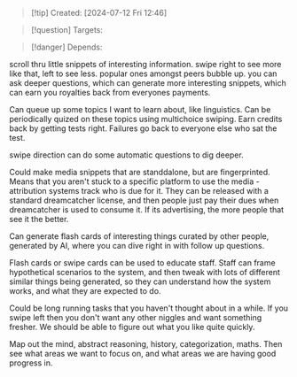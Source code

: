 
>[!tip] Created: [2024-07-12 Fri 12:46]

>[!question] Targets: 

>[!danger] Depends: 

scroll thru little snippets of interesting information.
swipe right to see more like that, left to see less.
popular ones amongst peers bubble up.
you can ask deeper questions, which can generate more interesting snippets, which can earn you royalties back from everyones payments.

Can queue up some topics I want to learn about, like linguistics.
Can be periodically quized on these topics using multichoice swiping.
Earn credits back by getting tests right.  Failures go back to everyone else who sat the test.

swipe direction can do some automatic questions to dig deeper.

Could make media snippets that are standdalone, but are fingerprinted.  Means that you aren't stuck to a specific platform to use the media - attribution systems track who is due for it.  They can be released with a standard dreamcatcher license, and then people just pay their dues when dreamcatcher is used to consume it.
If its advertising, the more people that see it the better.

Can generate flash cards of interesting things curated by other people, generated by AI, where you can dive right in with follow up questions.

Flash cards or swipe cards can be used to educate staff.
Staff can frame hypothetical scenarios to the system, and then tweak with lots of different similar things being generated, so they can understand how the system works, and what they are expected to do.

Could be long running tasks that you haven't thought about in a while.  If you swipe left then you don't want any other niggles and want something fresher.  We should be able to figure out what you like quite quickly.

Map out the mind, abstract reasoning, history, categorization, maths.  Then see what areas we want to focus on, and what areas we are having good progress in.